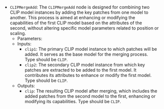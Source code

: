 - `CLIPMergeAdd`: The `CLIPMergeAdd` node is designed for combining two CLIP model instances by adding the key patches from one model to another. This process is aimed at enhancing or modifying the capabilities of the first CLIP model based on the attributes of the second, without altering specific model parameters related to position or scaling.
    - Parameters:
    - Inputs:
        - `clip1`: The primary CLIP model instance to which patches will be added. It serves as the base model for the merging process. Type should be `CLIP`.
        - `clip2`: The secondary CLIP model instance from which key patches are extracted to be added to the first model. It contributes its attributes to enhance or modify the first model. Type should be `CLIP`.
    - Outputs:
        - `clip`: The resulting CLIP model after merging, which includes the added patches from the second model to the first, enhancing or modifying its capabilities. Type should be `CLIP`.
